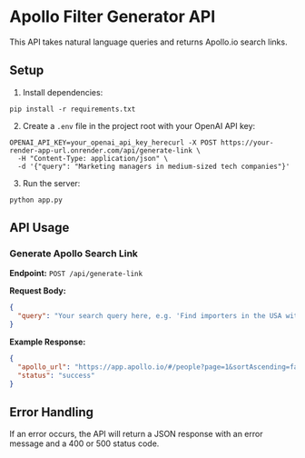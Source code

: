# Apollo Filter Generator API

This API takes natural language queries and returns Apollo.io search links.

## Setup

1. Install dependencies:
```
pip install -r requirements.txt
```

2. Create a `.env` file in the project root with your OpenAI API key:
```
OPENAI_API_KEY=your_openai_api_key_herecurl -X POST https://your-render-app-url.onrender.com/api/generate-link \
  -H "Content-Type: application/json" \
  -d '{"query": "Marketing managers in medium-sized tech companies"}'
```

3. Run the server:
```
python app.py
```

## API Usage

### Generate Apollo Search Link

**Endpoint:** `POST /api/generate-link`

**Request Body:**
```json
{
  "query": "Your search query here, e.g. 'Find importers in the USA with company size of 10-50 employees'"
}
```

**Example Response:**
```json
{
  "apollo_url": "https://app.apollo.io/#/people?page=1&sortAscending=false&sortByField=recommendations_score&contactEmailStatusV2[]=verified&personTitles[]=importer&organizationNumEmployeesRanges[]=11,20&organizationNumEmployeesRanges[]=21,50&personLocations[]=USA",
  "status": "success"
}
```

## Error Handling

If an error occurs, the API will return a JSON response with an error message and a 400 or 500 status code.
